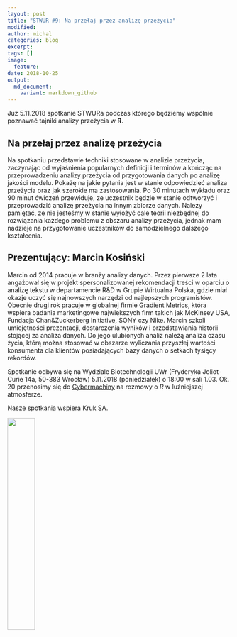 ```yaml
---
layout: post
title: "STWUR #9: Na przełaj przez analizę przeżycia"
modified:
author: michal
categories: blog
excerpt:
tags: []
image:
  feature:
date: 2018-10-25
output:
  md_document:
    variant: markdown_github
---
```


Już 5.11.2018 spotkanie STWURa podczas którego będziemy wspólnie poznawać tajniki analizy przeżycia w **R**.

## Na przełaj przez analizę przeżycia

Na spotkaniu przedstawie techniki stosowane w analizie przeżycia, zaczynając od wyjaśnienia popularnych definicji i terminów a kończąc na przeprowadzeniu analizy przeżycia od przygotowania danych po analizę jakości modelu. Pokażę na jakie pytania jest w stanie odpowiedzieć analiza przeżycia oraz jak szerokie ma zastosowania. Po 30 minutach wykładu oraz 90 minut ćwiczeń przewiduje, ze uczestnik będzie w stanie odtworzyć i przeprowadzić analizę przeżycia na innym zbiorze danych. Należy pamiętać, ze nie jesteśmy w stanie wyłożyć cale teorii niezbędnej do rozwiązania każdego problemu z obszaru analizy przeżycia, jednak mam nadzieje na przygotowanie uczestników do samodzielnego dalszego kształcenia.

## Prezentujący: Marcin Kosiński

Marcin od 2014 pracuje w branży analizy danych. Przez pierwsze 2 lata angażował się w projekt spersonalizowanej rekomendacji treści w oparciu o analizę tekstu w departamencie R&D w Grupie Wirtualna Polska, gdzie miał okazje uczyć się najnowszych narzędzi od najlepszych programistów. Obecnie drugi rok pracuje w globalnej firmie Gradient Metrics, która wspiera badania marketingowe największych firm takich jak McKinsey USA, Fundacja Chan&Zuckerberg Initiative, SONY czy Nike. Marcin szkoli umiejętności prezentacji, dostarczenia wyników i przedstawiania historii stojącej za analiza danych. Do jego ulubionych analiz należą analiza czasu życia, którą można stosować w obszarze wyliczania przyszłej wartości konsumenta dla klientów posiadających bazy danych o setkach tysięcy rekordów.

Spotkanie odbywa się na Wydziale Biotechnologii UWr (Fryderyka Joliot-Curie 14a, 50-383 Wrocław) 5.11.2018 (poniedziałek) o 18:00 w sali 1.03. Ok. 20 przenosimy się do [Cybermachiny](https://www.facebook.com/Cybermachina/) na rozmowy o *R* w luźniejszej atmosferze.

Nasze spotkania wspiera Kruk SA.

<img src='https://stwur.github.io/STWUR//images/kruk_logo.jpg' id="logo" height="35%" width="35%"/>
